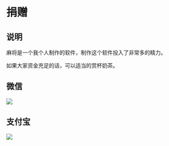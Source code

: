 # 捐赠


## 说明

麻将是一个我个人制作的软件，制作这个软件投入了非常多的精力。

如果大家资金充足的话，可以适当的赏杯奶茶。

## 微信

![](images/donation/53__7a8557f5a25c1b7c90ecda19b1b86478_3d88e4612d36ef482132f9da4f402f3f.png)

## 支付宝

![](images/donation/45__a9097c2940cfd50dd15260bf6e1fe0a4_a650b33e69aafbdaa417650f6140530a.png)


